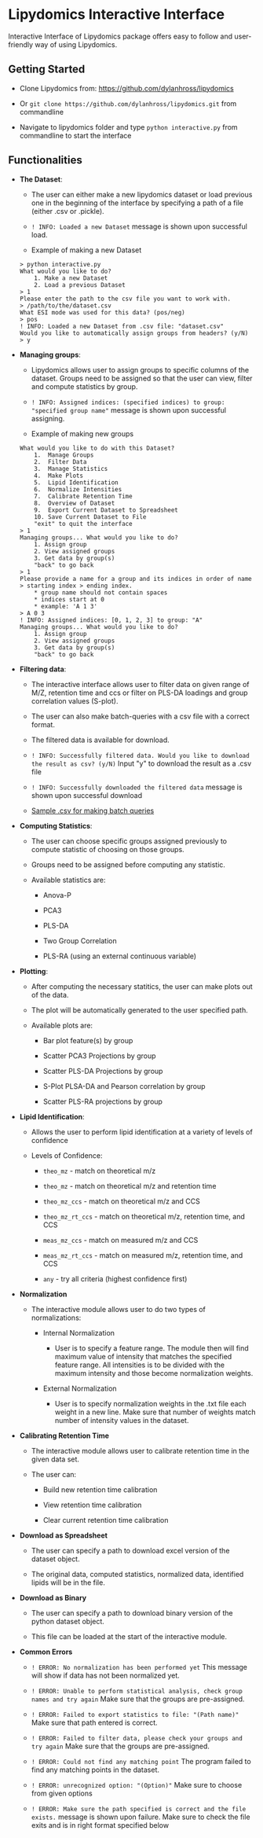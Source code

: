 Lipydomics Interactive Interface
========

Interactive Interface of Lipydomics package offers easy to follow and user-friendly way of using Lipydomics. 
	

Getting Started
--------

- Clone Lipydomics from: https://github.com/dylanhross/lipydomics

- Or `git clone https://github.com/dylanhross/lipydomics.git` from commandline

- Navigate to lipydomics folder and type `python interactive.py` from commandline to start the interface

Functionalities
------------

- **The Dataset**:

	- The user can either make a new lipydomics dataset or load previous one in the beginning of the interface by specifying a path of a file (either .csv or .pickle). 
	
	- `! INFO: Loaded a new Dataset` message is shown upon successful load.
	
	- Example of making a new Dataset
	```
	> python interactive.py
	What would you like to do?
		1. Make a new Dataset
		2. Load a previous Dataset
	> 1
	Please enter the path to the csv file you want to work with.
	> /path/to/the/dataset.csv
	What ESI mode was used for this data? (pos/neg)
	> pos
	! INFO: Loaded a new Dataset from .csv file: "dataset.csv"
	Would you like to automatically assign groups from headers? (y/N)
	> y
	```


- **Managing groups**:

	- Lipydomics allows user to assign groups to specific columns of the dataset. Groups need to be assigned so that the user can view, filter and compute statistics by group.
	
	- `! INFO: Assigned indices: (specified indices) to group: "specified group name"` message is shown upon successful assigning.
	
	- Example of making new groups
	```
	What would you like to do with this Dataset? 
		1.  Manage Groups
		2.  Filter Data
		3.  Manage Statistics
		4.  Make Plots
		5.  Lipid Identification
		6.  Normalize Intensities
		7.  Calibrate Retention Time
		8.  Overview of Dataset
		9.  Export Current Dataset to Spreadsheet
		10. Save Current Dataset to File
		"exit" to quit the interface
	> 1
	Managing groups... What would you like to do?
		1. Assign group
		2. View assigned groups
		3. Get data by group(s)
		"back" to go back
	> 1
	Please provide a name for a group and its indices in order of name > starting index > ending index.
		* group name should not contain spaces
		* indices start at 0
		* example: 'A 1 3'
	> A 0 3
	! INFO: Assigned indices: [0, 1, 2, 3] to group: "A"
	Managing groups... What would you like to do?
		1. Assign group
		2. View assigned groups
		3. Get data by group(s)
		"back" to go back
	```
	
- **Filtering data**:

	- The interactive interface allows user to filter data on given range of M/Z, retention time and ccs or filter on PLS-DA loadings and group correlation values (S-plot). 

	- The user can also make batch-queries with a csv file with a correct format. 

	- The filtered data is available for download.
	
	- `! INFO: Successfully filtered data. Would you like to download the result as csv? (y/N)` Input "y" to download the result as a .csv file
	
	- `! INFO: Successfully downloaded the filtered data` message is shown upon successful download
	
	- [Sample .csv for making batch queries](./sample_batch_query.csv)


- **Computing Statistics**:

	- The user can choose specific groups assigned previously to compute statistic of choosing on those groups.
	
	- Groups need to be assigned before computing any statistic. 
	
	- Available statistics are:

		- Anova-P
		
		- PCA3
		
		- PLS-DA
		
		- Two Group Correlation
		
		- PLS-RA (using an external continuous variable)


- **Plotting**:

	- After computing the necessary statitics, the user can make plots out of the data. 
	
	- The plot will be automatically generated to the user specified path.

	- Available plots are:
	
		- Bar plot feature(s) by group
		
		- Scatter PCA3 Projections by group
		
		- Scatter PLS-DA Projections by group
		
		- S-Plot PLSA-DA and Pearson correlation by group
		
		- Scatter PLS-RA projections by group


- **Lipid Identification**:

	- Allows the user to perform lipid identification at a variety of levels of confidence
	
	- Levels of Confidence:
	
		- `theo_mz` - match on theoretical m/z
		
		- `theo_mz` - match on theoretical m/z and retention time
		
		- `theo_mz_ccs` - match on theoretical m/z and CCS
		
		- `theo_mz_rt_ccs` - match on theoretical m/z, retention time, and CCS
		
		- `meas_mz_ccs` - match on measured m/z and CCS
		
		- `meas_mz_rt_ccs` - match on measured m/z, retention time, and CCS
		
		- `any` - try all criteria (highest confidence first)


- **Normalization**

	- The interactive module allows user to do two types of normalizations:
	
		- Internal Normalization
			
			- User is to specify a feature range. The module then will find maximum value of intensity that matches the specified feature range. All intensities is to be divided with the maximum intensity and those become normalization weights.
			
		- External Normalization
		
			- User is to specify normalization weights in the .txt file each weight in a new line. Make sure that number of weights match number of intensity values in the dataset. 


- **Calibrating Retention Time**

	- The interactive module allows user to calibrate retention time in the given data set. 
	
	- The user can:
		
		- Build new retention time calibration
		
		- View retention time calibration
		
		- Clear current retention time calibration

- **Download as Spreadsheet**

	- The user can specify a path to download excel version of the dataset object.
	
	- The original data, computed statistics, normalized data, identified lipids will be in the file. 


- **Download as Binary**

	- The user can specify a path to download binary version of the python dataset object.
	
	- This file can be loaded at the start of the interactive module.

	
- **Common Errors**

	- `! ERROR: No normalization has been performed yet` This message will show if data has not been normalized yet.
	
	- `! ERROR: Unable to perform statistical analysis, check group names and try again` Make sure that the groups are pre-assigned.
	
	- `! ERROR: Failed to export statistics to file: "(Path name)"` Make sure that path entered is correct.
	
	- `! ERROR: Failed to filter data, please check your groups and try again` Make sure that the groups are pre-assigned.
	
	- `! ERROR: Could not find any matching point` The program failed to find any matching points in the dataset.
	
	- `! ERROR: unrecognized option: "(Option)"` Make sure to choose from given options

	- `! ERROR: Make sure the path specified is correct and the file exists.` message is shown upon failure. Make sure to check the file exits and is in right format specified below


